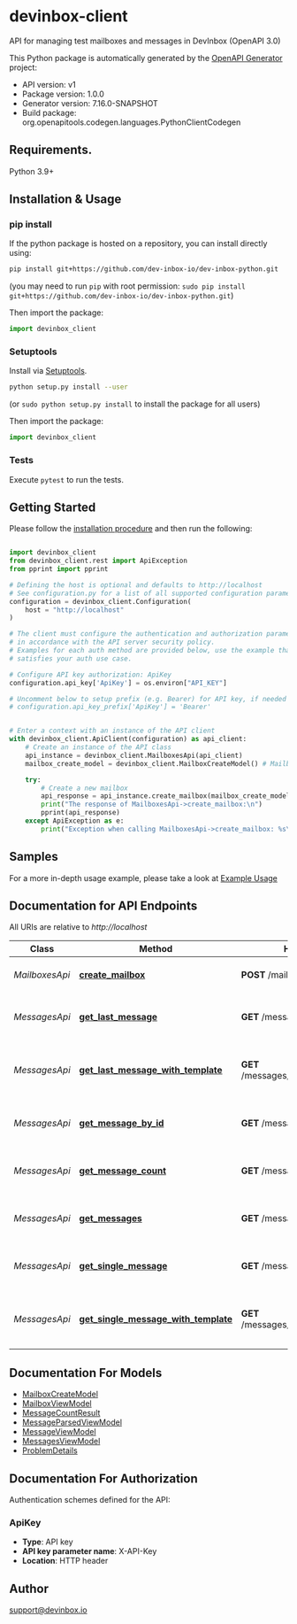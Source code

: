 # devinbox-client
API for managing test mailboxes and messages in DevInbox (OpenAPI 3.0)

This Python package is automatically generated by the [OpenAPI Generator](https://openapi-generator.tech) project:

- API version: v1
- Package version: 1.0.0
- Generator version: 7.16.0-SNAPSHOT
- Build package: org.openapitools.codegen.languages.PythonClientCodegen

## Requirements.

Python 3.9+

## Installation & Usage
### pip install

If the python package is hosted on a repository, you can install directly using:

```sh
pip install git+https://github.com/dev-inbox-io/dev-inbox-python.git
```
(you may need to run `pip` with root permission: `sudo pip install git+https://github.com/dev-inbox-io/dev-inbox-python.git`)

Then import the package:
```python
import devinbox_client
```

### Setuptools

Install via [Setuptools](http://pypi.python.org/pypi/setuptools).

```sh
python setup.py install --user
```
(or `sudo python setup.py install` to install the package for all users)

Then import the package:
```python
import devinbox_client
```

### Tests

Execute `pytest` to run the tests.

## Getting Started

Please follow the [installation procedure](#installation--usage) and then run the following:

```python

import devinbox_client
from devinbox_client.rest import ApiException
from pprint import pprint

# Defining the host is optional and defaults to http://localhost
# See configuration.py for a list of all supported configuration parameters.
configuration = devinbox_client.Configuration(
    host = "http://localhost"
)

# The client must configure the authentication and authorization parameters
# in accordance with the API server security policy.
# Examples for each auth method are provided below, use the example that
# satisfies your auth use case.

# Configure API key authorization: ApiKey
configuration.api_key['ApiKey'] = os.environ["API_KEY"]

# Uncomment below to setup prefix (e.g. Bearer) for API key, if needed
# configuration.api_key_prefix['ApiKey'] = 'Bearer'


# Enter a context with an instance of the API client
with devinbox_client.ApiClient(configuration) as api_client:
    # Create an instance of the API class
    api_instance = devinbox_client.MailboxesApi(api_client)
    mailbox_create_model = devinbox_client.MailboxCreateModel() # MailboxCreateModel | 

    try:
        # Create a new mailbox
        api_response = api_instance.create_mailbox(mailbox_create_model)
        print("The response of MailboxesApi->create_mailbox:\n")
        pprint(api_response)
    except ApiException as e:
        print("Exception when calling MailboxesApi->create_mailbox: %s\n" % e)

```

## Samples

For a more in-depth usage example, please take a look at [Example Usage](https://github.com/dev-inbox-io/dev-inbox-python/blob/main/samples/example_usage.py)

## Documentation for API Endpoints

All URIs are relative to *http://localhost*

Class | Method | HTTP request | Description
------------ | ------------- | ------------- | -------------
*MailboxesApi* | [**create_mailbox**](docs/MailboxesApi.md#create_mailbox) | **POST** /mailboxes | Create a new mailbox
*MessagesApi* | [**get_last_message**](docs/MessagesApi.md#get_last_message) | **GET** /messages/{key}/last | Get the last message from a mailbox
*MessagesApi* | [**get_last_message_with_template**](docs/MessagesApi.md#get_last_message_with_template) | **GET** /messages/{key}/{template}/last | Get the last message with template parsing
*MessagesApi* | [**get_message_by_id**](docs/MessagesApi.md#get_message_by_id) | **GET** /messages/{key}/get | Get a specific message by ID
*MessagesApi* | [**get_message_count**](docs/MessagesApi.md#get_message_count) | **GET** /messages/{key}/count | Get message count for a mailbox
*MessagesApi* | [**get_messages**](docs/MessagesApi.md#get_messages) | **GET** /messages/{key} | Get messages from a mailbox
*MessagesApi* | [**get_single_message**](docs/MessagesApi.md#get_single_message) | **GET** /messages/{key}/single | Get single message from a mailbox
*MessagesApi* | [**get_single_message_with_template**](docs/MessagesApi.md#get_single_message_with_template) | **GET** /messages/{key}/{template}/single | Get single message with template parsing


## Documentation For Models

 - [MailboxCreateModel](docs/MailboxCreateModel.md)
 - [MailboxViewModel](docs/MailboxViewModel.md)
 - [MessageCountResult](docs/MessageCountResult.md)
 - [MessageParsedViewModel](docs/MessageParsedViewModel.md)
 - [MessageViewModel](docs/MessageViewModel.md)
 - [MessagesViewModel](docs/MessagesViewModel.md)
 - [ProblemDetails](docs/ProblemDetails.md)


<a id="documentation-for-authorization"></a>
## Documentation For Authorization


Authentication schemes defined for the API:
<a id="ApiKey"></a>
### ApiKey

- **Type**: API key
- **API key parameter name**: X-API-Key
- **Location**: HTTP header


## Author

support@devinbox.io


